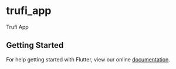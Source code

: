 # trufi_app

Trufi App

## Getting Started

For help getting started with Flutter, view our online
[documentation](https://flutter.io/).
